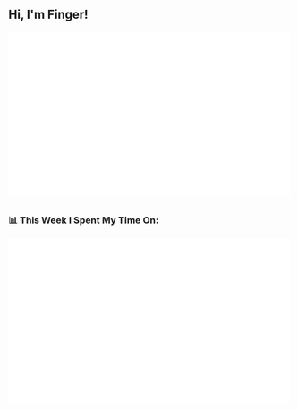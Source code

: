 <h2> Hi, I'm Finger!</h2>

<img align="right" src="https://raw.githubusercontent.com/spianmo/github-stats/master/generated/overview.svg#gh-light-mode-only">

<!-- <img align="right" height="160em" src="https://github-readme-stats-eight-theta.vercel.app/api/top-langs/?username=spianmo&layout=compact&langs_count=8&theme=algolia"/>	 -->
	
```go
package main

type Me struct {
	Name   string
	Job    string
	Code   string
	Skills string
}

func main() {
	me := &Me{
		Name:   "Finger",
		Job:    "Client-side Engineer",
		Code:   "Java and C++ and Others",
		Skills: "Android Security NLP ^o^",
	}
	_ = me
}
```


<h3>📊 This Week I Spent My Time On:</h3>
<img align='right' src="https://raw.githubusercontent.com/spianmo/github-stats/master/generated/languages.svg#gh-light-mode-only">

<!--START_SECTION:waka-->

```text
Python             5 hrs 56 mins   ██████████████████████░░░   88.62 %
Text               21 mins         █▒░░░░░░░░░░░░░░░░░░░░░░░   05.34 %
requirements.txt   17 mins         █░░░░░░░░░░░░░░░░░░░░░░░░   04.37 %
Markdown           3 mins          ▒░░░░░░░░░░░░░░░░░░░░░░░░   00.88 %
Vue.js             2 mins          ░░░░░░░░░░░░░░░░░░░░░░░░░   00.55 %
INI                0 secs          ░░░░░░░░░░░░░░░░░░░░░░░░░   00.13 %
```

<!--END_SECTION:waka-->
